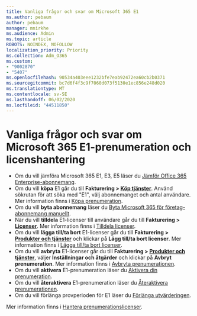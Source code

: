 ```yaml
---
title: Vanliga frågor och svar om Microsoft 365 E1
ms.author: pebaum
author: pebaum
manager: mnirkhe
ms.audience: Admin
ms.topic: article
ROBOTS: NOINDEX, NOFOLLOW
localization_priority: Priority
ms.collection: Adm_O365
ms.custom:
- "9002870"
- "5407"
ms.openlocfilehash: 90534a403eee1232bfe7eab92472ea60cb2b0371
ms.sourcegitcommit: bc7d6f4f3c9f7060d073f5130e1ec856e248d020
ms.translationtype: MT
ms.contentlocale: sv-SE
ms.lasthandoff: 06/02/2020
ms.locfileid: "44511850"
---
```

# <a name="microsoft-365-e1-subscription-and-license-management-faq"></a>Vanliga frågor och svar om Microsoft 365 E1-prenumeration och licenshantering

- Om du vill jämföra Microsoft 365 E1, E3, E5 läser du [Jämför Office 365 Enterprise-abonnemang](https://www.microsoft.com/microsoft-365/business/compare-more-office-365-for-business-plans).
- Om du vill **köpa** E1 går du till **Fakturering > [Köp tjänster](https://go.microsoft.com/fwlink/p/?linkid=868433)**. Använd sökrutan för att söka med "E1", välj abonnemanget och antal användare. Mer information finns i [Köpa prenumeration](https://docs.microsoft.com/microsoft-365/commerce/buy-another-subscription?view=o365-worldwide).
- Om du vill **byta abonnemang** läser du [Byta Microsoft 365 för företag-abonnemang manuellt](https://docs.microsoft.com/microsoft-365/commerce/subscriptions/switch-plans-manually?view=o365-worldwide).
- När du vill **tilldela** E1-licenser till användare går du till **Fakturering > [Licenser](https://go.microsoft.com/fwlink/p/?linkid=842264)**. Mer information finns i [Tilldela licenser](https://docs.microsoft.com/microsoft-365/admin/manage/assign-licenses-to-users?view=o365-worldwide).
- Om du vill **lägga till/ta bort** E1-licenser går du till **Fakturering > [Produkter och tjänster](https://go.microsoft.com/fwlink/p/?linkid=842054)** och klickar på **Lägg till/ta bort licenser**. Mer information finns i [Lägga till/ta bort licenser](https://docs.microsoft.com/microsoft-365/commerce/licenses/buy-licenses?view=o365-worldwide#add-or-remove-licenses-for-your-business-subscription). 
- Om du vill **avbryta** E1-licenser går du till **Fakturering > [Produkter och tjänster](https://go.microsoft.com/fwlink/p/?linkid=842054)**, väljer **Inställningar och åtgärder** och klickar på **Avbryt prenumeration**. Mer information finns i [Avbryta prenumerationen](https://docs.microsoft.com/microsoft-365/commerce/subscriptions/cancel-your-subscription).
- Om du vill **aktivera** E1-prenumeration läser du [Aktivera din prenumeration](https://docs.microsoft.com/alchemyinsights/activate-your-office-365-subscription).
- Om du vill **återaktivera** E1-prenumeration läser du [Återaktivera prenumerationen](https://docs.microsoft.com/alchemyinsights/reactivate-your-subscription).
- Om du vill förlänga provperioden för E1 läser du [Förlänga utvärderingen](https://docs.microsoft.com/alchemyinsights/extend-your-trial-for-office-365-for-business).

Mer information finns i [Hantera prenumerationslicenser](https://docs.microsoft.com/microsoft-365/commerce/licenses/buy-licenses?view=o365-worldwide#add-or-remove-licenses-for-your-business-subscription).
